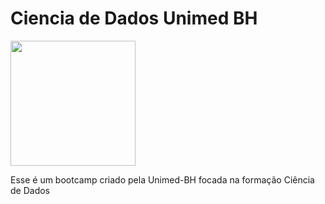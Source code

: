 # Ciencia de Dados Unimed BH

<img src="https://hermes.digitalinnovation.one/tracks/342f7392-a8b5-421f-bea9-d29f1fd8aae9.png" alt="" width="200"/>

Esse é um bootcamp criado pela Unimed-BH focada na formação Ciência de Dados
